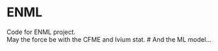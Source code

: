 # ENML  

Code for ENML project.  
May the force be with the CFME and Ivium stat.  # And the ML model...
